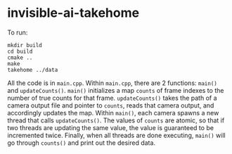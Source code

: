 # invisible-ai-takehome

To run:

```
mkdir build
cd build
cmake ..
make
takehome ../data
```

All the code is in `main.cpp`. Within `main.cpp`, there are 2 functions: `main()` and `updateCounts()`. `main()` initializes a map `counts` of frame indexes to the number of true counts for that frame. `updateCounts()` takes the path of a camera output file and pointer to `counts`, reads that camera output, and accordingly updates the map. Within `main()`, each camera spawns a new thread that calls `updateCounts()`. The values of `counts` are atomic, so that if two threads are updating the same value, the value is guaranteed to be incremented twice. Finally, when all threads are done executing, `main()` will go through `counts()` and print out the desired data.
